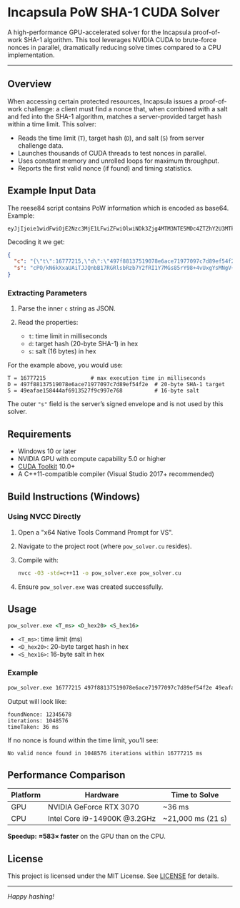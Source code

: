 # Incapsula PoW SHA-1 CUDA Solver

A high-performance GPU-accelerated solver for the Incapsula proof-of-work SHA-1 algorithm. This tool leverages NVIDIA CUDA to brute-force nonces in parallel, dramatically reducing solve times compared to a CPU implementation.

---

## Overview

When accessing certain protected resources, Incapsula issues a proof-of-work challenge: a client must find a nonce that, when combined with a salt and fed into the SHA-1 algorithm, matches a server-provided target hash within a time limit. This solver:

* Reads the time limit (`T`), target hash (`D`), and salt (`S`) from server challenge data.
* Launches thousands of CUDA threads to test nonces in parallel.
* Uses constant memory and unrolled loops for maximum throughput.
* Reports the first valid nonce (if found) and timing statistics.

## Example Input Data

The reese84 script contains PoW information which is encoded as base64. Example:
```
eyJjIjoie1widFwiOjE2Nzc3MjE1LFwiZFwiOlwiNDk3Zjg4MTM3NTE5MDc4ZTZhY2U3MTk3NzA5N2M3ZDg5ZWY1NGYyZVwiLFwic1wiOlwiNDllYWZhZTE1ODQ0NGFmNjkxMzUyN2Y5Yzk5N2U3NjhcIn0iLCJzIjoiY1BPL2tONmtYeGFVQWlUSkpRbmJCMTdSR1Jsc2JSemI3WTJmUkkxWTdNR3M4NXJZOTgrNHZVeGdZc01OZ1YrVVRDUmhGMHFPNlRWRjg5OTU1aExqckE2Wk96TFNaVUNGZDJNNUlHSHBBMWdNYmJiYzduNVN2bkFzSWNuRnlVcXRpa3J5Z3ZVRnppZ1pRR1l6In0=
```

Decoding it we get:
```json
{
  "c": "{\"t\":16777215,\"d\":\"497f88137519078e6ace71977097c7d89ef54f2e\",\"s\":\"49eafae158444af6913527f9c997e768\"}",
  "s": "cPO/kN6kXxaUAiTJJQnbB17RGRlsbRzb7Y2fRI1Y7MGs85rY98+4vUxgYsMNgV+UTCRhF0qO6TVF89955hLjrA6ZOzLSZUCFd2M5IGHpA1gMbbbc7n5SvnAsIcnFyUqtikrygvUFzigZQGYz"
}
```

### Extracting Parameters

1. Parse the inner `c` string as JSON.
2. Read the properties:

   * `t`: time limit in milliseconds
   * `d`: target hash (20-byte SHA-1) in hex
   * `s`: salt (16 bytes) in hex

For the example above, you would use:

```text
T = 16777215              # max execution time in milliseconds
D = 497f88137519078e6ace71977097c7d89ef54f2e  # 20-byte SHA-1 target
S = 49eafae158444af6913527f9c997e768          # 16-byte salt
```

The outer `"s"` field is the server’s signed envelope and is not used by this solver.

## Requirements

* Windows 10 or later
* NVIDIA GPU with compute capability 5.0 or higher
* [CUDA Toolkit](https://developer.nvidia.com/cuda-toolkit) 10.0+
* A C++11-compatible compiler (Visual Studio 2017+ recommended)

## Build Instructions (Windows)

### Using NVCC Directly

1. Open a "x64 Native Tools Command Prompt for VS".

2. Navigate to the project root (where `pow_solver.cu` resides).

3. Compile with:

   ```bat
   nvcc -O3 -std=c++11 -o pow_solver.exe pow_solver.cu
   ```

4. Ensure `pow_solver.exe` was created successfully.

## Usage

```bat
pow_solver.exe <T_ms> <D_hex20> <S_hex16>
```

* `<T_ms>`: time limit (ms)
* `<D_hex20>`: 20-byte target hash in hex
* `<S_hex16>`: 16-byte salt in hex

### Example

```bat
pow_solver.exe 16777215 497f88137519078e6ace71977097c7d89ef54f2e 49eafae158444af6913527f9c997e768
```

Output will look like:

```
foundNonce: 12345678
iterations: 1048576
timeTaken: 36 ms
```

If no nonce is found within the time limit, you’ll see:

```
No valid nonce found in 1048576 iterations within 16777215 ms
```

## Performance Comparison

| Platform | Hardware                    | Time to Solve      |
| -------- | --------------------------- | ------------------ |
| GPU      | NVIDIA GeForce RTX 3070          | \~36 ms            |
| CPU      | Intel Core i9-14900K @3.2GHz | \~21,000 ms (21 s) |

**Speedup:** **≈583× faster** on the GPU than on the CPU.

## License

This project is licensed under the MIT License. See [LICENSE](LICENSE) for details.

---

*Happy hashing!*
